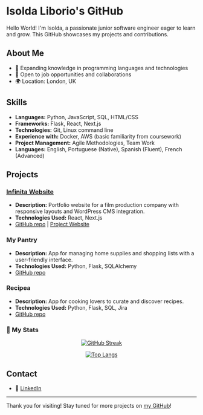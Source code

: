 # Isolda Liborio's GitHub

Hello World! I'm Isolda, a passionate junior software engineer eager to learn and grow. This GitHub showcases my projects and contributions.

## About Me

- 🌱 Expanding knowledge in programming languages and technologies
- 🔭 Open to job opportunities and collaborations
- 🌍 Location: London, UK

## Skills

- **Languages:** Python, JavaScript, SQL, HTML/CSS
- **Frameworks:** Flask, React, Next.js
- **Technologies:** Git, Linux command line
- **Experience with:** Docker, AWS (basic familiarity from coursework)
- **Project Management:** Agile Methodologies, Team Work
- **Languages:** English, Portuguese (Native), Spanish (Fluent), French (Advanced)

## Projects

### <a href = "https://infinitaproductions.com/" target = "_blank"> Infinita Website </a>

- **Description:** Portfolio website for a film production company with responsive layouts and WordPress CMS integration.
- **Technologies Used:** React, Next.js
- [GitHub repo](https://github.com/isoldaliborio/infinita_website) | [Project Website](https://infinitaproductions.com/)

### My Pantry
- **Description:** App for managing home supplies and shopping lists with a user-friendly interface.
- **Technologies Used:** Python, Flask, SQLAlchemy
- [GitHub repo](https://github.com/isoldaliborio/mypantry_api)

### Recipea
- **Description:** App for cooking lovers to curate and discover recipes.
- **Technologies Used:** Python, Flask, SQL, Jira
- [GitHub repo](https://github.com/isoldaliborio/recipea_app)

### 🚀 My Stats
<div id = "stats" align = "center">

[![GitHub Streak](http://github-readme-streak-stats.herokuapp.com?user=isoldaliborio&theme=omni)](https://git.io/streak-stats)

[![Top Langs](https://github-readme-stats.vercel.app/api/top-langs/?username=isoldaliborio&layout=compact&theme=omni&langs_count=8)](https://github.com/anuraghazra/github-readme-stats)
</div>

## Contact

- 💼 [LinkedIn](https://www.linkedin.com/in/isoldaliborio/)

---

Thank you for visiting! Stay tuned for more projects on [my GitHub](https://github.com/isoldaliborio)!






